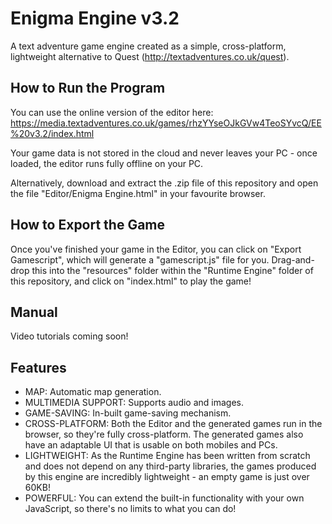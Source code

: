 # Enigma Engine v3.2
A text adventure game engine created as a simple, cross-platform, lightweight alternative to Quest (http://textadventures.co.uk/quest).

## How to Run the Program
You can use the online version of the editor here: https://media.textadventures.co.uk/games/rhzYYseOJkGVw4TeoSYvcQ/EE%20v3.2/index.html

Your game data is not stored in the cloud and never leaves your PC - once loaded, the editor runs fully offline on your PC.

Alternatively, download and extract the .zip file of this repository and open the file "Editor/Enigma Engine.html" in your favourite browser.

## How to Export the Game
Once you've finished your game in the Editor, you can click on "Export Gamescript", which will generate a "gamescript.js" file for you. Drag-and-drop this into the "resources" folder within the "Runtime Engine" folder of this repository, and click on "index.html" to play the game!

## Manual
Video tutorials coming soon!

## Features
* MAP: Automatic map generation.
* MULTIMEDIA SUPPORT: Supports audio and images.
* GAME-SAVING: In-built game-saving mechanism.
* CROSS-PLATFORM: Both the Editor and the generated games run in the browser, so they're fully cross-platform. The generated games also have an adaptable UI that is usable on both mobiles and PCs.
* LIGHTWEIGHT: As the Runtime Engine has been written from scratch and does not depend on any third-party libraries, the games produced by this engine are incredibly lightweight - an empty game is just over 60KB!
* POWERFUL: You can extend the built-in functionality with your own JavaScript, so there's no limits to what you can do!

